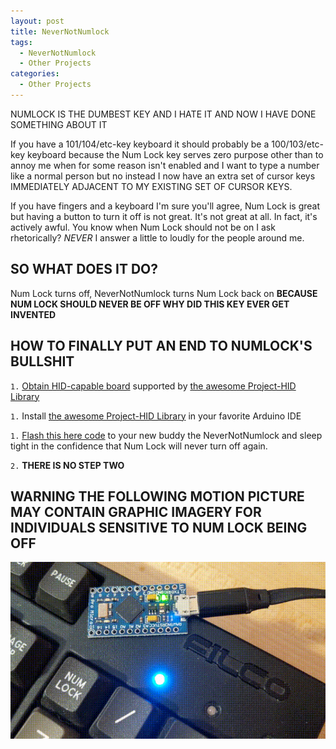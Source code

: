 ```yaml
---
layout: post
title: NeverNotNumlock
tags: 
  - NeverNotNumlock
  - Other Projects
categories:
  - Other Projects
---
```


NUMLOCK IS THE DUMBEST KEY AND I HATE IT AND NOW I HAVE DONE SOMETHING ABOUT IT

If you have a 101/104/etc-key keyboard it should probably be a 100/103/etc-key keyboard because the Num Lock key serves zero purpose other than to annoy me when for some reason isn't enabled and I want to type a number like a normal person but no instead I now have an extra set of cursor keys IMMEDIATELY ADJACENT TO MY EXISTING SET OF CURSOR KEYS.

If you have fingers and a keyboard I'm sure you'll agree, Num Lock is great but having a button to turn it off is not great.  It's not great at all.  In fact, it's actively awful.  You know when Num Lock should not be on I ask rhetorically? *NEVER* I answer a little to loudly for the people around me.

## SO WHAT DOES IT DO?

Num Lock turns off, NeverNotNumlock turns Num Lock back on **BECAUSE NUM LOCK SHOULD NEVER BE OFF WHY DID THIS KEY EVER GET INVENTED**

## HOW TO FINALLY PUT AN END TO NUMLOCK'S BULLSHIT

`1.` [Obtain HID-capable board](https://amzn.to/2Gie1Xu) supported by [the awesome Project-HID Library](https://github.com/NicoHood/HID)

`1.` Install [the awesome Project-HID Library](https://github.com/NicoHood/HID) in your favorite Arduino IDE

`1.` [Flash this here code](https://github.com/aderusha/NeverNotNumlock/blob/master/NeverNotNumlock.ino) to your new buddy the NeverNotNumlock and sleep tight in the confidence that Num Lock will never turn off again.

`2.` **THERE IS NO STEP TWO**

## WARNING THE FOLLOWING MOTION PICTURE MAY CONTAIN GRAPHIC IMAGERY FOR INDIVIDUALS SENSITIVE TO NUM LOCK BEING OFF

![Eat it, Num Lock](https://github.com/aderusha/NeverNotNumlock/raw/master/NeverNotNumlock.gif)